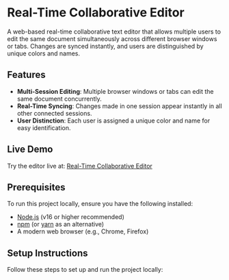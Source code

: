 # Real-Time Collaborative Editor

A web-based real-time collaborative text editor that allows multiple users to edit the same document simultaneously across different browser windows or tabs. Changes are synced instantly, and users are distinguished by unique colors and names.

## Features
- **Multi-Session Editing**: Multiple browser windows or tabs can edit the same document concurrently.
- **Real-Time Syncing**: Changes made in one session appear instantly in all other connected sessions.
- **User Distinction**: Each user is assigned a unique color and name for easy identification.

## Live Demo
Try the editor live at: [Real-Time Collaborative Editor](https://saksham-sharma-wasserstoff.vercel.app/)

## Prerequisites
To run this project locally, ensure you have the following installed:
- [Node.js](https://nodejs.org/) (v16 or higher recommended)
- [npm](https://www.npmjs.com/) (or [yarn](https://yarnpkg.com/) as an alternative)
- A modern web browser (e.g., Chrome, Firefox)

## Setup Instructions
Follow these steps to set up and run the project locally:
